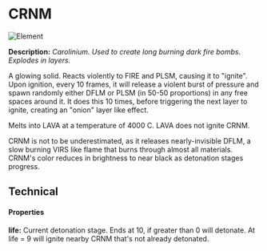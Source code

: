 # CRNM

![Element](https://i.imgur.com/miXrdg3.gif)

**Description:**  *Carolinium. Used to create long burning dark fire bombs. Explodes in layers.*

A glowing solid. Reacts violently to FIRE and PLSM, causing it to "ignite". Upon ignition, every 10 frames, it will release a violent burst of pressure and spawn randomly either DFLM or PLSM (in 50-50 proportions) in any free spaces around it. It does this 10 times, before triggering the next layer to ignite, creating an "onion" layer like effect.

Melts into LAVA at a temperature of 4000 C. LAVA does not ignite CRNM.

CRNM is not to be underestimated, as it releases nearly-invisible DFLM, a slow burning VIRS like flame that burns through almost all materials. CRNM's color reduces in brightness to near black as detonation stages progress.

## Technical
#### Properties
**life:** Current detonation stage. Ends at 10, if greater than 0 will detonate. At life = 9 will ignite nearby CRNM that's not already detonated.
